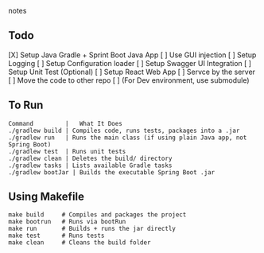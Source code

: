 notes

## Todo
 [X] Setup Java Gradle + Sprint Boot Java App
   [ ] Use GUI injection
   [ ] Setup Logging
   [ ] Setup Configuration loader
 [ ] Setup Swagger UI Integration
 [ ] Setup Unit Test (Optional)
 [ ] Setup React Web App 
   [ ] Servce by the server
   [ ] Move the code to other repo
   [ ] (For Dev environment, use submodule)



## To Run
```
Command         |	What It Does
./gradlew build	| Compiles code, runs tests, packages into a .jar
./gradlew run	| Runs the main class (if using plain Java app, not Spring Boot)
./gradlew test	| Runs unit tests
./gradlew clean	| Deletes the build/ directory
./gradlew tasks	| Lists available Gradle tasks
./gradlew bootJar |	Builds the executable Spring Boot .jar
```


## Using Makefile
```
make build     # Compiles and packages the project
make bootrun   # Runs via bootRun
make run       # Builds + runs the jar directly
make test      # Runs tests
make clean     # Cleans the build folder
```